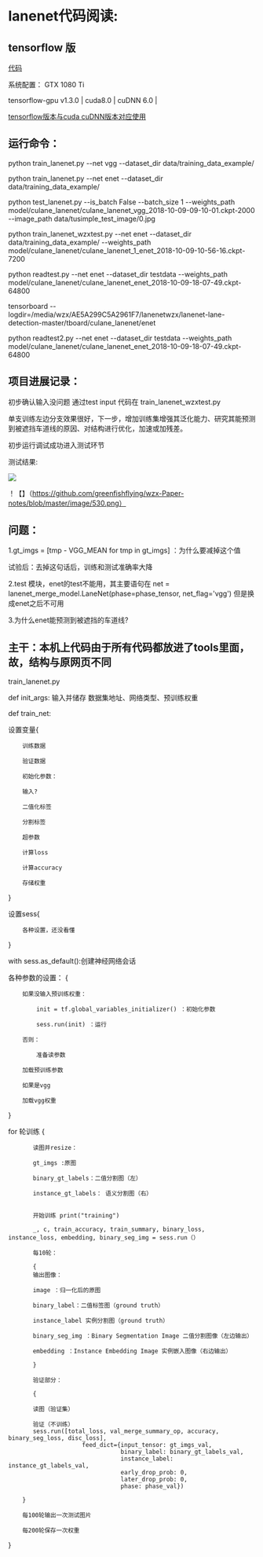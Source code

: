 lanenet代码阅读:
========================================================

tensorflow 版
---------------------------------------

[代码](https://github.com/MaybeShewill-CV/lanenet-lane-detection)

系统配置：  GTX 1080 Ti

tensorflow-gpu v1.3.0 | cuda8.0 |  cuDNN 6.0 |

[tensorflow版本与cuda cuDNN版本对应使用](https://blog.csdn.net/lifuxian1994/article/details/81103530)

运行命令：
----------

python train_lanenet.py --net vgg --dataset_dir data/training_data_example/

python train_lanenet.py --net enet --dataset_dir data/training_data_example/

python test_lanenet.py --is_batch False --batch_size 1 --weights_path model/culane_lanenet/culane_lanenet_vgg_2018-10-09-09-10-01.ckpt-2000 --image_path data/tusimple_test_image/0.jpg

python train_lanenet_wzxtest.py --net enet --dataset_dir data/training_data_example/ --weights_path model/culane_lanenet/culane_lanenet_1_enet_2018-10-09-10-56-16.ckpt-7200

python readtest.py --net enet --dataset_dir testdata --weights_path model/culane_lanenet/culane_lanenet_enet_2018-10-09-18-07-49.ckpt-64800

tensorboard --logdir=/media/wzx/AE5A299C5A2961F7/lanenetwzx/lanenet-lane-detection-master/tboard/culane_lanenet/enet

python readtest2.py --net enet --dataset_dir testdata --weights_path model/culane_lanenet/culane_lanenet_enet_2018-10-09-18-07-49.ckpt-64800





项目进展记录：
------------------------

初步确认输入没问题 通过test input 代码在 train_lanenet_wzxtest.py

单支训练左边分支效果很好，下一步，增加训练集增强其泛化能力、研究其能预测到被遮挡车道线的原因、对结构进行优化，加速或加残差。

初步运行调试成功进入测试环节

测试结果:

![](https://github.com/greenfishflying/wzx-Paper-notes/blob/master/image/43.png)

！【】（https://github.com/greenfishflying/wzx-Paper-notes/blob/master/image/530.png）



问题：
-----------------------------

1.gt_imgs = [tmp - VGG_MEAN for tmp in gt_imgs]  ：为什么要减掉这个值

试验后：去掉这句话后，训练和测试准确率大降

2.test 模块，enet的test不能用，其主要语句在
 net = lanenet_merge_model.LaneNet(phase=phase_tensor, net_flag='vgg')
 但是换成enet之后不可用
 
3.为什么enet能预测到被遮挡的车道线?


主干：本机上代码由于所有代码都放进了tools里面，故，结构与原网页不同
-----------------------------------------------------------

train_lanenet.py

def init_args: 输入并储存 数据集地址、网络类型、预训练权重

def train_net:

设置变量{

        训练数据

        验证数据

        初始化参数：

        输入?

        二值化标签

        分割标签

        超参数

        计算loss

        计算accuracy

        存储权重
}

设置sess{

        各种设置，还没看懂

}


with sess.as_default():创建神经网络会话
        
各种参数的设置：
        {
        
        如果没输入预训练权重：
        
            init = tf.global_variables_initializer() ：初始化参数
            
            sess.run(init) ：运行
            
        否则：
        
            准备读参数
            
        加载预训练参数
        
        如果是vgg
        
        加载vgg权重
        
  }
        
        
 for 轮训练
        {
        
           读图并resize：
           
           gt_imgs :原图
           
           binary_gt_labels：二值分割图（左）
           
           instance_gt_labels： 语义分割图（右）
           
           
           开始训练 print("training")
           
           _, c, train_accuracy, train_summary, binary_loss, instance_loss, embedding, binary_seg_img = sess.run（）
           
           每10轮：
           
           {
           输出图像：
           
           image ：归一化后的原图
           
           binary_label：二值标签图（ground truth）
           
           instance_label 实例分割图（ground truth）
           
           binary_seg_img ：Binary Segmentation Image 二值分割图像（左边输出）
           
           embedding ：Instance Embedding Image 实例嵌入图像（右边输出）
           
           }
           
           验证部分：
           
           {
           
           读图（验证集）
           
           验证（不训练）
           sess.run([total_loss, val_merge_summary_op, accuracy, binary_seg_loss, disc_loss],
                         feed_dict={input_tensor: gt_imgs_val,
                                    binary_label: binary_gt_labels_val,
                                    instance_label: instance_gt_labels_val,
                                    early_drop_prob: 0,
                                    later_drop_prob: 0,
                                    phase: phase_val})
           
        }
        
        每100轮输出一次测试图片
        
        每200轮保存一次权重
        
}




